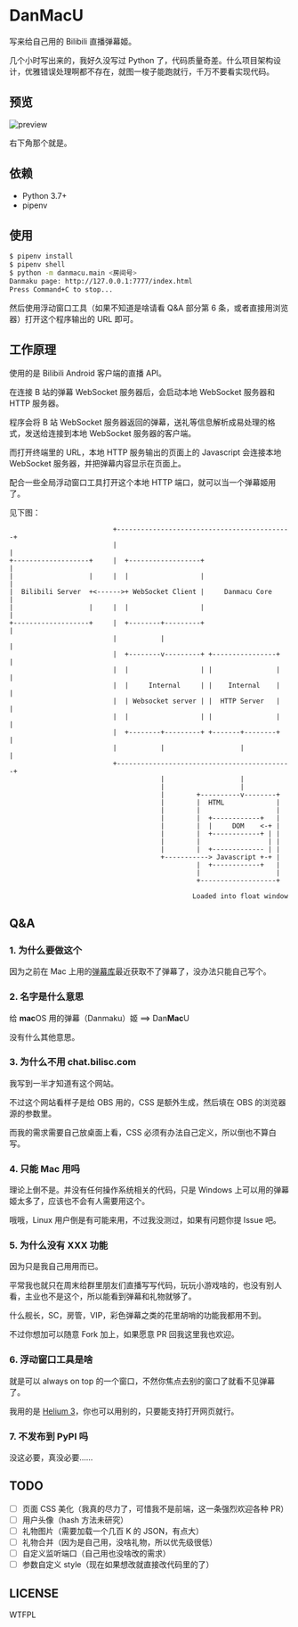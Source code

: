 # DanMacU

写来给自己用的 Bilibili 直播弹幕姬。

几个小时写出来的，我好久没写过 Python 了，代码质量奇差。什么项目架构设计，优雅错误处理啊都不存在，就图一梭子能跑就行，千万不要看实现代码。

## 预览

![preview]

右下角那个就是。

## 依赖

- Python 3.7+
- pipenv

## 使用

```sh
$ pipenv install
$ pipenv shell
$ python -m danmacu.main <房间号>
Danmaku page: http://127.0.0.1:7777/index.html
Press Command+C to stop...
```

然后使用浮动窗口工具（如果不知道是啥请看 Q&A 部分第 6 条，或者直接用浏览器）打开这个程序输出的 URL 即可。

## 工作原理

使用的是 Bilibili Android 客户端的直播 API。

在连接 B 站的弹幕 WebSocket 服务器后，会启动本地 WebSocket 服务器和 HTTP 服务器。

程序会将 B 站 WebSocket 服务器返回的弹幕，送礼等信息解析成易处理的格式，发送给连接到本地 WebSocket 服务器的客户端。

而打开终端里的 URL，本地 HTTP 服务输出的页面上的 Javascript 会连接本地 WebSocket 服务器，并把弹幕内容显示在页面上。

配合一些全局浮动窗口工具打开这个本地 HTTP 端口，就可以当一个弹幕姬用了。

见下图：

```text
                          +--------------------------------------------+
                          |                                            |
+-------------------+     |  +------------------+                      |
|                   |     |  |                  |                      |
|  Bilibili Server  +<------>+ WebSocket Client |     Danmacu Core     |
|                   |     |  |                  |                      |
+-------------------+     |  +--------+---------+                      |
                          |           |                                |
                          |  +--------v---------+ +----------------+   |
                          |  |                  | |                |   |
                          |  |     Internal     | |    Internal    |   |
                          |  | Websocket server | |  HTTP Server   |   |
                          |  |                  | |                |   |
                          |  +--------+---------+ +-------+--------+   |
                          |           |                   |            |
                          +--------------------------------------------+
                                      |                   |
                                      |                   |
                                      |        +----------v--------+
                                      |        |  HTML             |
                                      |        |                   |
                                      |        |  +------------+   |
                                      |        |  |     DOM    <-+ |
                                      |        |  +------------+ | |
                                      |        |                 | |
                                      |        |  +------------- | |
                                      +-----------> Javascript +-+ |
                                               |  +------------+   |
                                               |                   |
                                               +-------------------+

                                              Loaded into float window
```

## Q&A

### 1. 为什么要做这个

因为之前在 Mac 上用的[弹幕库][danmuku-homepage]最近获取不了弹幕了，没办法只能自己写个。

### 2. 名字是什么意思

给 **mac**OS 用的弹幕（Danmaku）姬 ==> Dan**Mac**U

没有什么其他意思。

### 3. 为什么不用 chat.bilisc.com

我写到一半才知道有这个网站。

不过这个网站看样子是给 OBS 用的，CSS 是额外生成，然后填在 OBS 的浏览器源的参数里。

而我的需求需要自己放桌面上看，CSS 必须有办法自己定义，所以倒也不算白写。

### 4. 只能 Mac 用吗

理论上倒不是。并没有任何操作系统相关的代码，只是 Windows 上可以用的弹幕姬太多了，应该也不会有人需要用这个。

哦哦，Linux 用户倒是有可能来用，不过我没测过，如果有问题你提 Issue 吧。

### 5. 为什么没有 XXX 功能

因为只是我自己用用而已。

平常我也就只在周末给群里朋友们直播写写代码，玩玩小游戏啥的，也没有别人看，主业也不是这个，所以能看到弹幕和礼物就够了。

什么舰长，SC，房管，VIP，彩色弹幕之类的花里胡哨的功能我都用不到。

不过你想加可以随意 Fork 加上，如果愿意 PR 回我这里我也欢迎。

### 6. 浮动窗口工具是啥

就是可以 always on top 的一个窗口，不然你焦点去别的窗口了就看不见弹幕了。

我用的是 [Helium 3][helium3-github]，你也可以用别的，只要能支持打开网页就行。

### 7. 不发布到 PyPI 吗

没这必要，真没必要……

## TODO

- [ ] 页面 CSS 美化（我真的尽力了，可惜我不是前端，这一条强烈欢迎各种 PR）
- [ ] 用户头像（hash 方法未研究）
- [ ] 礼物图片（需要加载一个几百 K 的 JSON，有点大）
- [ ] 礼物合并（因为是自己用，没啥礼物，所以优先级很低）
- [ ] 自定义监听端口（自己用也没啥改的需求）
- [ ] 参数自定义 style（现在如果想改就直接改代码里的了）

## LICENSE

WTFPL

[preview]: https://rikka.7sdre.am/files/a3412e57-c1f2-4de6-90c5-afc0b75166bb.png
[danmuku-homepage]: https://www.danmaku.live/
[helium3-github]: https://github.com/slashlos/Helium
